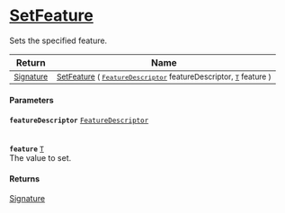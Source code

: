 # [SetFeature](./Signature-100663442.md)

Sets the specified feature.

| Return | Name | 
| --- | --- | 
| <sub>[Signature](./../Signature.md)</sub>| <sub>[SetFeature](./Signature-100663442.md) ( [`FeatureDescriptor`](./../FeatureDescriptor.md) featureDescriptor, [`T`](./Signature-100663442.md) feature )</sub>| <br>


#### Parameters
**`featureDescriptor`**  [`FeatureDescriptor`](./../FeatureDescriptor.md)<br><br><br>**`feature`**  [`T`](./Signature-100663442.md)<br>The value to set.
#### Returns
[Signature](./../Signature.md)
